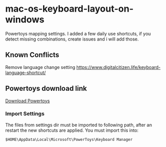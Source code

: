 # mac-os-keyboard-layout-on-windows
Powertoys mapping settings.
I added a few daily use shortcuts, if you detect missing combinations, create issues and i will add those.
## Known Conflicts
Remove language change setting
https://www.digitalcitizen.life/keyboard-language-shortcut/

## Powertoys download link
[Download Powertoys](https://github.com/microsoft/PowerToys)

### Import Settings
The files from settings dir must be imported to following path, after an restart the new shortcuts are applied. 
You must import this into:
```
$HOME\AppData\Local\Microsoft\PowerToys\Keyboard Manager
```

